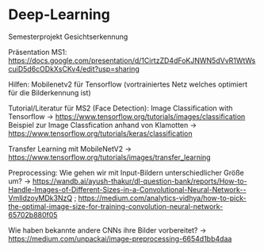 # Deep-Learning
Semesterprojekt Gesichtserkennung

Präsentation MS1: https://docs.google.com/presentation/d/1CirtzZD4dFoKJNWN5dVvR1WtWscuiD5d6cODkXsCKv4/edit?usp=sharing


Hilfen: Mobilenetv2 für Tensorflow (vortrainiertes Netz welches optimiert für die Bilderkennung ist)

Tutorial/Literatur für MS2 (Face Detection):
Image Classification with Tensorflow -> https://www.tensorflow.org/tutorials/images/classification
Beispiel zur Image Classfication anhand von Klamotten -> https://www.tensorflow.org/tutorials/keras/classification

Transfer Learning mit MobileNetV2 -> https://www.tensorflow.org/tutorials/images/transfer_learning

Preprocessing:
Wie gehen wir mit Input-Bildern unterschiedlicher Größe um? -> https://wandb.ai/ayush-thakur/dl-question-bank/reports/How-to-Handle-Images-of-Different-Sizes-in-a-Convolutional-Neural-Network--VmlldzoyMDk3NzQ ; https://medium.com/analytics-vidhya/how-to-pick-the-optimal-image-size-for-training-convolution-neural-network-65702b880f05

Wie haben bekannte andere CNNs ihre Bilder vorbereitet? -> https://medium.com/unpackai/image-preprocessing-6654d1bb4daa
